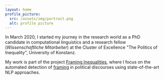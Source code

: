 ```yaml
---
layout: home
profile_picture:
  src: /assets/img/portrait.png
  alt: profile picture
---
```


<p>
In March 2020, I started my journey in the research world as a PhD candidate in computational linguistics and a research fellow (<i>Wissenschaftliche Mitarbeiter</i>) at the Cluster of Excellence "The Politics of Inequality", 
University of Konstanz. 
</p>
<p>
My work is part of the project <a href="https://www.exc.uni-konstanz.de/en/inequality/research/projects/framing-inequalities/" target="_blank" rel="noopener noreferrer">Framing Inequalities</a>, 
where I focus on the automated detection of <a href="https://en.wikipedia.org/wiki/Framing_(social_sciences)" target="_blank" rel="noopener noreferrer">framing</a> in political discourses using state-of-the-art NLP approaches.
</p>
